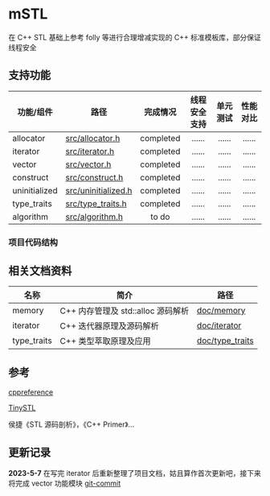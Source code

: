 # mSTL

在 C++ STL 基础上参考 folly 等进行合理增减实现的 C++ 标准模板库，部分保证线程安全

## 支持功能

| 功能/组件     | 路径                                    | 完成情况 | 线程安全支持 | 单元测试 | 性能对比 |
| ------------- | --------------------------------------- | :-------: | :----------: | :------: | :------: |
| allocator     | [src/allocator.h](src/allocator.h)         | completed |    ......    |  ......  |  ......  |
| iterator      | [src/iterator.h](src/iterator.h)           | completed |    ......    |  ......  |  ......  |
| vector        | [src/vector.h](src/vector.h)               | completed |    ......    |  ......  |  ......  |
| construct     | [src/construct.h](src/construct.h)         | completed |    ......    |  ......  |  ......  |
| uninitialized | [src/uninitialized.h](src/uninitialized.h) | completed |    ......    |  ......  |  ......  |
| type_traits   | [src/type_traits.h](src/type_traits.h)     | completed |    ......    |  ......  |  ......  |
| algorithm     | [src/algorithm.h](src/algorithm.h)         |   to do   |    ......    |  ......  |  ......  |

### 项目代码结构

## 相关文档资料

| 名称        | 简介                               | 路径                                           |
| ----------- | ---------------------------------- | ---------------------------------------------- |
| memory      | C++ 内存管理及 std::alloc 源码解析 | [doc/memory](doc/memory/memory.md)                |
| iterator    | C++ 迭代器原理及源码解析           | [doc/iterator](doc/iterator/iterator.md)          |
| type_traits | C++ 类型萃取原理及应用             | [doc/type_traits](doc/type_traits/type_traits.md) |

## 参考

[cppreference](https://en.cppreference.com/w/)

[TinySTL](https://github.com/zouxiaohang/TinySTL/tree/master/TinySTL)

侯捷《STL 源码剖析》，《C++ Primer》...

## 更新记录

**2023-5-7** 在写完 iterator 后重新整理了项目文档，姑且算作首次更新吧，接下来将完成 vector 功能模块   [git-commit](https://github.com/lovelydayss/mSTL/commit/5e332f85ee5d1d945539f4b8573431a74a81e10e)
